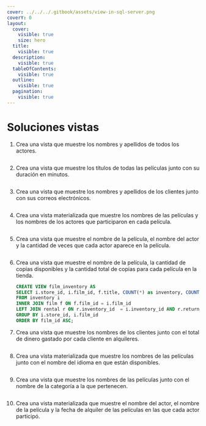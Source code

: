 ```yaml
---
cover: ../../../.gitbook/assets/view-in-sql-server.png
coverY: 0
layout:
  cover:
    visible: true
    size: hero
  title:
    visible: true
  description:
    visible: true
  tableOfContents:
    visible: true
  outline:
    visible: true
  pagination:
    visible: true
---
```


# Soluciones vistas

1.  Crea una vista que muestre los nombres y apellidos de todos los actores.

    ```sql
    ```
2.  Crea una vista que muestre los títulos de todas las películas junto con su duración en minutos.

    ```sql
    ```
3.  Crea una vista que muestre los nombres y apellidos de los clientes junto con sus correos electrónicos.

    ```sql
    ```
4.  Crea una vista  materializada que muestre los nombres de las películas y los nombres de los actores que participaron en cada película.

    ```sql
    ```
5.  Crea una vista que muestre el nombre de la película, el nombre del actor y la cantidad de veces que cada actor aparece en la película.

    ```sql
    ```
6.  Crea una vista que muestre el nombre de la película, la cantidad de copias disponibles y la cantidad total de copias para cada película en la tienda.

    ```sql
    CREATE VIEW film_inventory AS
    SELECT i.store_id, i.film_id, f.title, COUNT(*) as inventory, COUNT(*) - COUNT(r.rental_id) as available
    FROM inventory i
    INNER JOIN film f ON f.film_id = i.film_id
    LEFT JOIN rental r ON r.inventory_id  = i.inventory_id AND r.return_date IS NULL
    GROUP BY i.store_id, i.film_id 
    ORDER BY film_id ASC;
    ```
7.  Crea una vista que muestre los nombres de los clientes junto con el total de dinero gastado por cada cliente en alquileres.

    ```sql
    ```
8.  Crea una vista materializada que muestre los nombres de las películas junto con el nombre del idioma en que están disponibles.

    ```
    ```
9.  Crea una vista que muestre los nombres de las películas junto con el nombre de la categoría a la que pertenecen.

    ```sql
    ```
10. Crea una vista materializada que muestre el nombre del actor, el nombre de la película y la fecha de alquiler de las películas en las que cada actor participó.

    ```sql
    ```
